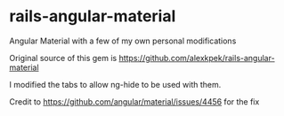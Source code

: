 # rails-angular-material
Angular Material with a few of my own personal modifications

Original source of this gem is https://github.com/alexkpek/rails-angular-material

I modified the tabs to allow ng-hide to be used with them.

Credit to https://github.com/angular/material/issues/4456 for the fix
